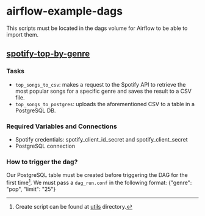 # airflow-example-dags

This scripts must be located in the dags volume for Airflow to be able to import them.

## [spotify-top-by-genre](https://github.com/angelagonzalezp/airflow-example-dags/blob/main/spotify-top-by-genre.py)

### Tasks

* `top_songs_to_csv`:  makes a request to the Spotify API to retrieve the most popular songs for a specific genre and saves the result to a CSV file.
* `top_songs_to_postgres`: uploads the aforementioned CSV to a table in a PostgreSQL DB.

### Required Variables and Connections

* Spotify credentials: spotify_client_id_secret and spotify_client_secret
* PostgreSQL connection

### How to trigger the dag?

Our PostgreSQL table must be created before triggering the DAG for the first time[^1].
We must pass a `dag_run.conf` in the following format: {"genre": "pop", "limit": "25"}

[^1]: Create script can be found at [utils](utils) directory.

